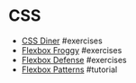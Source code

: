 # CSS

* [CSS Diner](http://flukeout.github.io/) #exercises
* [Flexbox Froggy](http://flexboxfroggy.com/) #exercises
* [Flexbox Defense](http://www.flexboxdefense.com/) #exercises
* [Flexbox Patterns](http://www.flexboxpatterns.com/home) #tutorial

